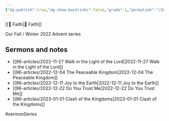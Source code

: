 ```yaml
---
{"dg-publish":true,"dg-show-backlinks":false,"grade":1,"permalink":"/2022-advent/","dgShowBacklinks":false,"dgPassFrontmatter":true}
---
```



[[📘 Faith\|📘 Faith]]

Our Fall / Winter 2022 Advent series

## Sermons and notes

* [[96-articles/2022-11-27 Walk in the Light of the Lord\|2022-11-27 Walk in the Light of the Lord]]
* [[96-articles/2022-12-04 The Peaceable Kingdom\|2022-12-04 The Peaceable Kingdom]]
* [[96-articles/2022-12-11 Joy to the Earth\|2022-12-11 Joy to the Earth]]
* [[96-articles/2022-12-22 Do You Trust Me\|2022-12-22 Do You Trust Me]]
* [[96-articles/2023-01-01 Clash of the Kingdoms\|2023-01-01 Clash of the Kingdoms]]

#sermonSeries 